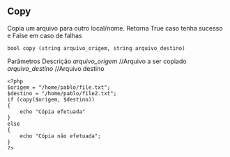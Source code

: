 ## Copy

Copia um arquivo para outro local/nome. Retorna True caso tenha sucesso e False em caso de falhas
```
bool copy (string arquivo_origem, string arquivo_destino)
```

Parâmetros              Descrição
*arquivo_origem*        //Arquivo a ser copiado
*arquivo_destino*       //Arquivo destino

```
<?php
$origem = "/home/pablo/file.txt";
$destino = "/home/pablo/file2.txt";
if (copy($origem, $destino))
{
    echo "Cópia efetuada"
}
else
{
    echo "Cópia não efetuada";
}
?>
```
